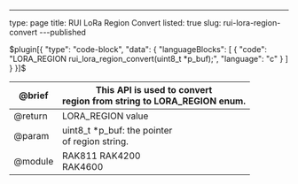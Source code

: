 ---
type: page
title: RUI LoRa Region Convert
listed: true
slug: rui-lora-region-convert
---published

$plugin[{
    "type": "code-block",
    "data": {
        "languageBlocks": [
            {
                "code": "LORA_REGION rui_lora_region_convert(uint8_t *p_buf);",
                "language": "c"
            }
        ]
    }
}]$

| @brief | This API is used to convert<br>region from string to LORA_REGION enum. | 
| ---- | ---- | 
| @return | LORA_REGION value | 
| @param | uint8_t *p_buf: the pointer<br>of region string. | 
| @module | RAK811   RAK4200  <br>RAK4600 | 


